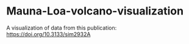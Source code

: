 # Mauna-Loa-volcano-visualization
A visualization of data from this publication: https://doi.org/10.3133/sim2932A
